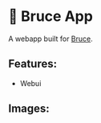 # 🦈 Bruce App

A webapp built for [Bruce](https://github.com/pr3y/bruce).

## Features:
- Webui


## Images:
